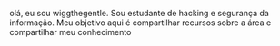 olá, eu sou wiggthegentle. 
Sou estudante de hacking e segurança da informação.
Meu objetivo aqui é compartilhar recursos 
sobre a área e compartilhar meu conhecimento 
